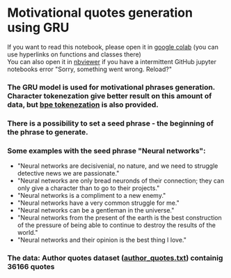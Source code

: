 # Motivational quotes generation using GRU

If you want to read this notebook, please open it in [google colab](https://colab.research.google.com/notebooks/intro.ipynb#recent=true) (you can use hyperlinks on functions and classes there)  
You can also open it in [nbviewer](https://nbviewer.jupyter.org) if you have a intermittent GitHub jupyter notebooks error "Sorry, something went wrong. Reload?"

### The GRU model is used for motivational phrases generation. Character tokenezation give better result on this amount of data, but [bpe tokenezation](https://en.wikipedia.org/wiki/Byte_pair_encoding) is also provided.
### There is a possibility to set a seed phrase - the beginning of the phrase to generate.
### Some examples with the seed phrase "Neural networks":
 - "Neural networks are decisivenial, no nature, and we need to struggle detective news we are passionate."
 - "Neural networks are only bread neuronds of their connection; they can only give a character than to go to their projects."
 - "Neural networks is a compliment to a new enemy."
 - "Neural networks have a very common struggle for me."
 - "Neural networks can be a gentleman in the universe."
 - "Neural networks from the present of the earth is the best construction of the pressure of being able to continue to destroy the results of the world."
 - "Neural networks and their opinion is the best thing I love."

### The data: Author quotes dataset ([author_quotes.txt](https://github.com/Samsung-IT-Academy/stepik-dl-nlp/tree/master/datasets)) containig 36166 quotes
